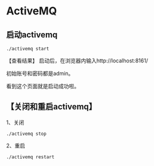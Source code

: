 # ActiveMQ

## 启动activemq
```
./activemq start
```

【查看结果】
启动后，在浏览器内输入http://localhost:8161/

初始账号和密码都是admin。

看到这个页面就是启动成功啦。

## 【关闭和重启activemq】
1、关闭
```
./activemq stop
```
2、重启
```
./activemq restart
```